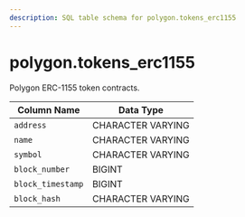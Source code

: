```yaml
---
description: SQL table schema for polygon.tokens_erc1155
---
```


# polygon.tokens\_erc1155

Polygon ERC-1155 token contracts.

| Column Name       | Data Type         |
| ----------------- | ----------------- |
| `address`         | CHARACTER VARYING |
| `name`            | CHARACTER VARYING |
| `symbol`          | CHARACTER VARYING |
| `block_number`    | BIGINT            |
| `block_timestamp` | BIGINT            |
| `block_hash`      | CHARACTER VARYING |
